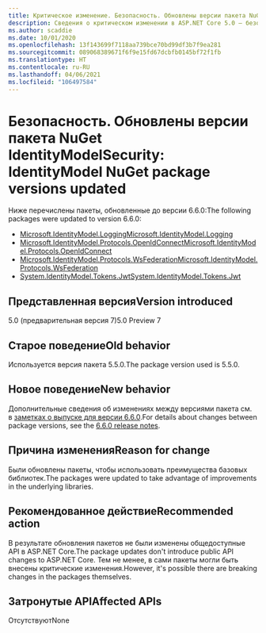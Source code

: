 ```yaml
---
title: Критическое изменение. Безопасность. Обновлены версии пакета NuGet IdentityModel
description: Сведения о критическом изменении в ASP.NET Core 5.0 — безопасность. Обновлены версии пакета NuGet IdentityModel
ms.author: scaddie
ms.date: 10/01/2020
ms.openlocfilehash: 13f143699f7118aa739bce70bd99df3b7f9ea281
ms.sourcegitcommit: 089068389671f6f9e15fd67dcbfb0145bf72f1fb
ms.translationtype: HT
ms.contentlocale: ru-RU
ms.lasthandoff: 04/06/2021
ms.locfileid: "106497584"
---
```

# <a name="security-identitymodel-nuget-package-versions-updated"></a><span data-ttu-id="f5893-103">Безопасность. Обновлены версии пакета NuGet IdentityModel</span><span class="sxs-lookup"><span data-stu-id="f5893-103">Security: IdentityModel NuGet package versions updated</span></span>

<span data-ttu-id="f5893-104">Ниже перечислены пакеты, обновленные до версии 6.6.0:</span><span class="sxs-lookup"><span data-stu-id="f5893-104">The following packages were updated to version 6.6.0:</span></span>

- [<span data-ttu-id="f5893-105">Microsoft.IdentityModel.Logging</span><span class="sxs-lookup"><span data-stu-id="f5893-105">Microsoft.IdentityModel.Logging</span></span>](https://www.nuget.org/packages/Microsoft.IdentityModel.Logging)
- [<span data-ttu-id="f5893-106">Microsoft.IdentityModel.Protocols.OpenIdConnect</span><span class="sxs-lookup"><span data-stu-id="f5893-106">Microsoft.IdentityModel.Protocols.OpenIdConnect</span></span>](https://www.nuget.org/packages/Microsoft.IdentityModel.Protocols.OpenIdConnect)
- [<span data-ttu-id="f5893-107">Microsoft.IdentityModel.Protocols.WsFederation</span><span class="sxs-lookup"><span data-stu-id="f5893-107">Microsoft.IdentityModel.Protocols.WsFederation</span></span>](https://www.nuget.org/packages/Microsoft.IdentityModel.Protocols.WsFederation)
- [<span data-ttu-id="f5893-108">System.IdentityModel.Tokens.Jwt</span><span class="sxs-lookup"><span data-stu-id="f5893-108">System.IdentityModel.Tokens.Jwt</span></span>](https://www.nuget.org/packages/System.IdentityModel.Tokens.Jwt)

## <a name="version-introduced"></a><span data-ttu-id="f5893-109">Представленная версия</span><span class="sxs-lookup"><span data-stu-id="f5893-109">Version introduced</span></span>

<span data-ttu-id="f5893-110">5.0 (предварительная версия 7)</span><span class="sxs-lookup"><span data-stu-id="f5893-110">5.0 Preview 7</span></span>

## <a name="old-behavior"></a><span data-ttu-id="f5893-111">Старое поведение</span><span class="sxs-lookup"><span data-stu-id="f5893-111">Old behavior</span></span>

<span data-ttu-id="f5893-112">Используется версия пакета 5.5.0.</span><span class="sxs-lookup"><span data-stu-id="f5893-112">The package version used is 5.5.0.</span></span>

## <a name="new-behavior"></a><span data-ttu-id="f5893-113">Новое поведение</span><span class="sxs-lookup"><span data-stu-id="f5893-113">New behavior</span></span>

<span data-ttu-id="f5893-114">Дополнительные сведения об изменениях между версиями пакета см. в [заметках о выпуске для версии 6.6.0](https://github.com/AzureAD/azure-activedirectory-identitymodel-extensions-for-dotnet/releases/tag/6.6.0).</span><span class="sxs-lookup"><span data-stu-id="f5893-114">For details about changes between package versions, see the [6.6.0 release notes](https://github.com/AzureAD/azure-activedirectory-identitymodel-extensions-for-dotnet/releases/tag/6.6.0).</span></span>

## <a name="reason-for-change"></a><span data-ttu-id="f5893-115">Причина изменения</span><span class="sxs-lookup"><span data-stu-id="f5893-115">Reason for change</span></span>

<span data-ttu-id="f5893-116">Были обновлены пакеты, чтобы использовать преимущества базовых библиотек.</span><span class="sxs-lookup"><span data-stu-id="f5893-116">The packages were updated to take advantage of improvements in the underlying libraries.</span></span>

## <a name="recommended-action"></a><span data-ttu-id="f5893-117">Рекомендованное действие</span><span class="sxs-lookup"><span data-stu-id="f5893-117">Recommended action</span></span>

<span data-ttu-id="f5893-118">В результате обновления пакетов не были изменены общедоступные API в ASP.NET Core.</span><span class="sxs-lookup"><span data-stu-id="f5893-118">The package updates don't introduce public API changes to ASP.NET Core.</span></span> <span data-ttu-id="f5893-119">Тем не менее, в сами пакеты могли быть внесены критические изменения.</span><span class="sxs-lookup"><span data-stu-id="f5893-119">However, it's possible there are breaking changes in the packages themselves.</span></span>

## <a name="affected-apis"></a><span data-ttu-id="f5893-120">Затронутые API</span><span class="sxs-lookup"><span data-stu-id="f5893-120">Affected APIs</span></span>

<span data-ttu-id="f5893-121">Отсутствуют</span><span class="sxs-lookup"><span data-stu-id="f5893-121">None</span></span>

<!--

### Category

ASP.NET Core

### Affected APIs

Not detectable via API analysis

-->

